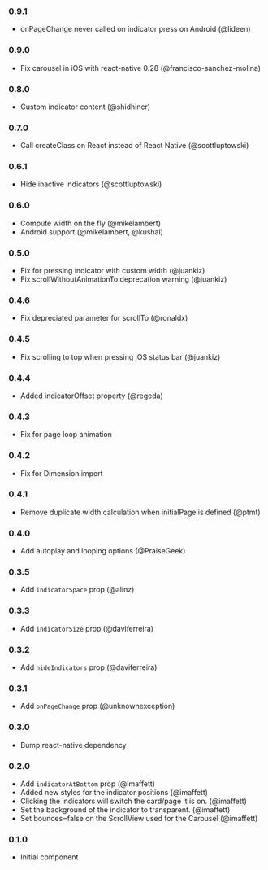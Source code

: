 ### 0.9.1
- onPageChange never called on indicator press on Android (@lideen)

### 0.9.0
- Fix carousel in iOS with react-native 0.28 (@francisco-sanchez-molina)

### 0.8.0
- Custom indicator content (@shidhincr)

### 0.7.0
- Call createClass on React instead of React Native (@scottluptowski)

### 0.6.1
- Hide inactive indicators (@scottluptowski)

### 0.6.0
- Compute width on the fly (@mikelambert)
- Android support (@mikelambert, @kushal)

### 0.5.0
- Fix for pressing indicator with custom width (@juankiz)
- Fix scrollWithoutAnimationTo deprecation warning (@juankiz)

### 0.4.6
- Fix depreciated parameter for scrollTo (@ronaldx)

### 0.4.5
- Fix scrolling to top when pressing iOS status bar (@juankiz)

### 0.4.4
- Added indicatorOffset property (@regeda)

### 0.4.3
- Fix for page loop animation

### 0.4.2
- Fix for Dimension import

### 0.4.1
- Remove duplicate width calculation when initialPage is defined (@ptmt)

### 0.4.0
- Add autoplay and looping options (@PraiseGeek)

### 0.3.5
- Add `indicatorSpace` prop (@alinz)

### 0.3.3
- Add `indicatorSize` prop (@daviferreira)

### 0.3.2
- Add `hideIndicators` prop (@daviferreira)

### 0.3.1
- Add `onPageChange` prop (@unknownexception)

### 0.3.0
- Bump react-native dependency

### 0.2.0
- Add `indicatorAtBottom` prop (@imaffett)
- Added new styles for the  indicator positions (@imaffett)
- Clicking the indicators will switch the card/page it is on. (@imaffett)
- Set the background of the indicator to transparent. (@imaffett)
- Set bounces=false on the ScrollView used for the Carousel (@imaffett)

### 0.1.0
- Initial component
